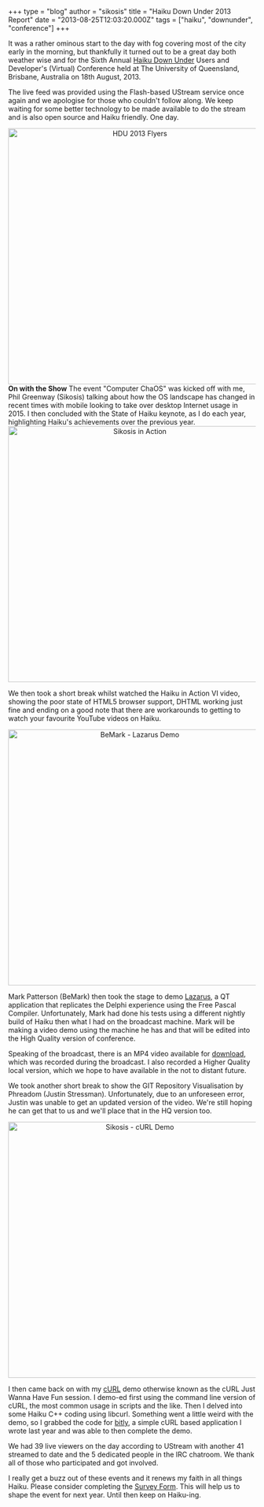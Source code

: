 +++
type = "blog"
author = "sikosis"
title = "Haiku Down Under 2013 Report"
date = "2013-08-25T12:03:20.000Z"
tags = ["haiku", "downunder", "conference"]
+++

It was a rather ominous start to the day with fog covering most of the city early in the morning, but thankfully it turned out to be a great day both weather wise and for the Sixth Annual <a href="http://haikudownunder.com/">Haiku Down Under</a> Users and Developer's (Virtual) Conference held at The University of Queensland, Brisbane, Australia on 18th August, 2013. 

The live feed was provided using the Flash-based UStream service once again and we apologise for those who couldn't follow along. We keep waiting for some better technology to be made available to do the stream and is also open source and Haiku friendly. One day.

<div align="center"><img src="http://haikudownunder.com/gallery/photo.php?48" width="520" alt="HDU 2013 Flyers" /></div>
<!--more-->
<b>On with the Show</b>
The event "Computer ChaOS" was kicked off with me, Phil Greenway (Sikosis) talking about how the OS landscape has changed in recent times with mobile looking to take over desktop Internet usage in 2015. I then concluded with the State of Haiku keynote, as I do each year, highlighting Haiku's achievements over the previous year.

<div align="center"><img src="http://haikudownunder.com/gallery/photo.php?44" width="520" alt="Sikosis in Action" /></div>

We then took a short break whilst watched the Haiku in Action VI video, showing the poor state of HTML5 browser support, DHTML working just fine and ending on a good note that there are workarounds to getting to watch your favourite YouTube videos on Haiku.

<div align="center"><img src="http://haikudownunder.com/gallery/photo.php?46" width="520" alt="BeMark - Lazarus Demo" /></div>

Mark Patterson (BeMark) then took the stage to demo <a href="http://www.lazarus.freepascal.org/">Lazarus</a>, a QT application that replicates the Delphi experience using the Free Pascal Compiler. Unfortunately, Mark had done his tests using a different nightly build of Haiku then what I had on the broadcast machine. Mark will be making a video demo using the machine he has and that will be edited into the High Quality version of conference.

Speaking of the broadcast, there is an MP4 video available for <a href="http://haikudownunder.com/video/">download</a>, which was recorded during the broadcast. I also recorded a Higher Quality local version, which we hope to have available in the not to distant future.

We took another short break to show the GIT Repository Visualisation by Phreadom (Justin Stressman). Unfortunately, due to an unforeseen error, Justin was unable to get an updated version of the video. We're still hoping he can get that to us and we'll place that in the HQ version too.

<div align="center"><img src="http://haikudownunder.com/gallery/photo.php?43" width="520" alt="Sikosis - cURL Demo" /></div>

I then came back on with my <a href="http://curl.haxx.se/">cURL</a> demo otherwise known as the cURL Just Wanna Have Fun session. I demo-ed first using the command line version of cURL, the most common usage in scripts and the like. Then I delved into some Haiku C++ coding using libcurl. Something went a little weird with the demo, so I grabbed the code for <a href="http://dailyhaiku.net/apps/bitly/">bitly</a>, a simple cURL based application I wrote last year and was able to then complete the demo.

We had 39 live viewers on the day according to UStream with another 41 streamed to date and the 5 dedicated people in the IRC chatroom. We thank all of those who participated and got involved. 

I really get a buzz out of these events and it renews my faith in all things Haiku. Please consider completing the <a href="http://survs.com/survey/10jlchbytz">Survey Form</a>. This will help us to shape the event for next year. Until then keep on Haiku-ing.